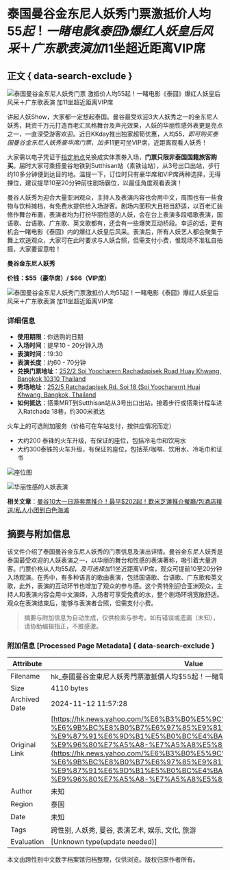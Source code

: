# 泰国曼谷金东尼人妖秀门票激抵价人均$55起！一睹电影《泰囧》爆红人妖皇后风采＋广东歌表演 加$11坐超近距离VIP席

## 正文 { data-search-exclude }


![泰国曼谷金东尼人妖秀门票 激抵价人均$55起！一睹电影《泰囧》爆红人妖皇后风采＋广东歌表演 加$11坐超近距离VIP席](https://s.yimg.com/os/creatr-uploaded-images/2022-10/b2d942f0-58f8-11ed-9efe-5cc4ea287dee)

讲起人妖Show，大家都一定想起泰国。曼谷最受欢迎3大人妖秀之一的金东尼人妖秀，耗资千万元打造百老汇风格舞台及声光效果，人妖的华丽性感外表更是亮点之一，一直深受游客欢迎。近日KKday推出独家超筍优惠，人均$55，即可购买泰国曼谷金东尼人妖秀豪华席门票，加多$11更可坐VIP席，近距离观看人妖秀！

大家需以电子凭证于[指定地点](https://www.google.com/maps/place/Golden+Dome+Cabaret+Show/@13.785143,100.577425,16z/data=!4m5!3m4!1s0x0:0x316751e55ec43c19!8m2!3d13.785143!4d100.5774248?hl=zh-HK)兑换成实体票券入场，**门票只限非泰国国籍旅客购买**。届时大家可乘搭曼谷地铁到Sutthisan站（素铁讪站），从3号出口出站，步行约10多分钟便到达目的地。温提一下，订位时只有豪华席和VIP席两种选择，无得揀位，建议提早10至20分钟前往剧场霸位，以最佳角度观看表演！

曼谷人妖秀为迎合大量亚洲观众，主持人及表演内容也会用中文，周围也有一些食物与饮料摊档，有免费水提供给入场游客。剧场内面积大且相当舒适，以百老汇装修作舞台布置，表演者均为打扮华丽性感的人妖，会在台上表演多段唱歌表演，国语歌、台语歌、广东歌、英文歌都有，还会有一些爆笑互动桥段。幸运的话，更有机会一睹电影《泰囧》内的爆红人妖皇后风采。表演后，所有人妖艺人都会聚集于舞上欢送观众，大家可在此时要求与人妖合照，但需支付小费，惟现场不准私自拍摄，大家要留意啦！

**曼谷金东尼人妖秀**

**价钱：$55（豪华席）/ $66（VIP席）**

![泰国曼谷金东尼人妖秀门票激抵价人均$55起！一睹电影《泰囧》爆红人妖皇后风采＋广东歌表演 加$11坐超近距离VIP席](https://s.yimg.com/os/creatr-uploaded-images/2022-10/a2588b70-5777-11ed-af9f-9e53c56a475e)

### 详细信息

- **使用期限**：你选购的日期
- **入场时间**：提早10 - 20分钟入场
- **表演时间**：19:30
- **表演长度**：约60 - 70分钟
- **兑换门票地址**：[252/2 Soi Yoocharern Rachadapisek Road Huay Khwang, Bangkok 10310 Thailand](https://www.google.com/maps/place/Golden+Dome+Cabaret+Show/@13.785143,100.577425,16z/data=!4m5!3m4!1s0x0:0x316751e55ec43c19!8m2!3d13.785143!4d100.5774248?hl=zh-HK)
- **秀场地址**：[252/5 Ratchadapisek Rd. Soi 18 (Soi Yoocharern) Huai Khwang, Bangkok, Thailand](https://www.google.com/maps/dir//252+252%2F5+Soi+Ratchadaphisek+18+Khwaeng+Huai+Khwang,+Khet+Huai+Khwang+Krung+Thep+Maha+Nakhon+10310%E6%B3%B0%E5%9C%8B/@13.7849178,100.5770462,17z/data=!4m5!4m4!1m0!1m2!1m1!1s0x30e29dd398cd40cb:0x77af1632b7807b7)
- **如何抵达**：搭乘MRT到Sutthisan站从3号出口出站，接着步行或搭乘计程车进入Ratchada 18巷，约300米抵达

火车上的可选附加服务（价格可在车站支付，按供应情况而定）
- 大约200 泰铢的火车升级，有保证的座位，包括冷毛巾和饮用水
- 大约300泰铢的火车升级，有保证的座位，包括茶/咖啡、饮用水、冷毛巾和证书

![座位图](https://s.yimg.com/os/creatr-uploaded-images/2022-10/a2588b71-5777-11ed-a7ff-82a60c087ba8)

![华丽性感的人妖表演](https://s.yimg.com/os/creatr-uploaded-images/2022-10/a2aaf130-5777-11ed-bfb7-ed3a9e6b7f5f)

**相关文章**：[曼谷10大一日游套票推介！最平$202起！歎米芝蓮推介餐廳/包酒店接送/私人小团到白色海滩](https://hk.news.yahoo.com/%E6%9B%BC%E8%B0%B7%E4%B8%80%E6%97%A5%E9%81%8A-%E5%A5%97%E7%A5%A8-%E5%84%AA%E6%83%A0-%E6%8E%A8%E4%BB%8B-223036691.html)

## 摘要与附加信息

<!-- tcd_abstract -->
该文件介绍了泰国曼谷金东尼人妖秀的门票信息及演出详情。曼谷金东尼人妖秀是泰国最受欢迎的人妖表演之一，以华丽的舞台和性感的表演著称，吸引着大量游客。门票价格从人均$55起，及可选择加$11坐近距离VIP席，观众可提前10至20分钟入场观演。在秀中，有多种语言的歌曲表演，包括国语歌、台语歌、广东歌和英文歌，此外，表演的互动环节也增加了观众的参与感。这个秀特别迎合亚洲观众，主持人和表演内容会用中文演绎，入场者可享受免费的水，整个剧场环境宽敞舒适。观众在表演结束后，能够与表演者合照，但需支付小费。
<!-- tcd_abstract_end -->

> 摘要与附加信息为自动生成，仅供检索与参考。如有错误或遗漏（未知），请协助编辑指正，不胜感激。

### 附加信息 [Processed Page Metadata] { data-search-exclude }

| Attribute       | Value                                  |
|-----------------|----------------------------------------|
| Filename        | hk_泰國曼谷金東尼人妖秀門票激抵價人均$55起！一睹電影《泰囧》爆紅_.md                             |
| Size            | 4110 bytes                           |
| Archived Date   | 2024-11-12 11:57:28                             |
| Original Link   | [https://hk.news.yahoo.com/%E6%B3%B0%E5%9C%8B%E6%9B%BC%E8%B0%B7-%E6%9B%BC%E8%B0%B7%E6%97%85%E9%81%8A-%E9%87%91%E6%9D%B1%E5%B0%BC%E4%BA%BA%E5%A6%96%E7%A7%80-%E9%96%80%E7%A5%A8-%E7%A5%A8%E5%83%B9-100036354.html](https://hk.news.yahoo.com/%E6%B3%B0%E5%9C%8B%E6%9B%BC%E8%B0%B7-%E6%9B%BC%E8%B0%B7%E6%97%85%E9%81%8A-%E9%87%91%E6%9D%B1%E5%B0%BC%E4%BA%BA%E5%A6%96%E7%A7%80-%E9%96%80%E7%A5%A8-%E7%A5%A8%E5%83%B9-100036354.html)                       |
| Author          | 未知                               |
| Region          | 泰国                               |
| Date            | 未知                                 |
| Tags            | 跨性别, 人妖秀, 曼谷, 表演艺术, 娱乐, 文化, 旅游                                 |
| Evaluation            | [Unknown type(update needed)]                                 |
<!-- tcd_table_end -->

本文由跨性别中文数字档案馆归档整理，仅供浏览。版权归原作者所有。
